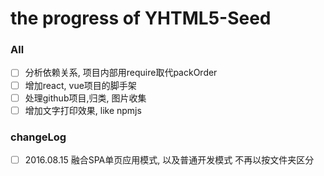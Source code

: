 # the progress of YHTML5-Seed

### All
- [ ] 分析依赖关系, 项目内部用require取代packOrder
- [ ] 增加react, vue项目的脚手架
- [ ] 处理github项目,归类, 图片收集
- [ ] 增加文字打印效果, like npmjs

### changeLog
- [ ] 2016.08.15 融合SPA单页应用模式, 以及普通开发模式 不再以按文件夹区分  
    
   
  